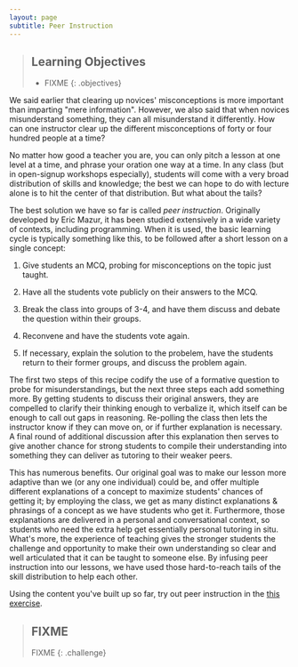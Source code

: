 ```yaml
---
layout: page
subtitle: Peer Instruction
---
```

> ## Learning Objectives
>
> * FIXME
{: .objectives}

We said earlier that clearing up novices' misconceptions is more important than imparting "mere information".
However,
we also said that when novices misunderstand something,
they can all misunderstand it differently.
How can one instructor clear up the different misconceptions of forty or four hundred people at a time?

No matter how good a teacher you are, you can only pitch a lesson at
one level at a time, and phrase your oration one way at a time. In any
class (but in open-signup workshops especially), students will come
with a very broad distribution of skills and knowledge; the best we
can hope to do with lecture alone is to hit the center of that
distribution. But what about the tails?

The best solution we have so far is called *peer instruction*.
Originally developed by Eric Mazur,
it has been studied extensively in a wide variety of contexts,
including programming.
When it is used,
the basic learning cycle is typically something like this,
to be followed after a short lesson on a single concept:

1.  Give students an MCQ, probing for misconceptions on the topic just
    taught.

2.  Have all the students vote publicly on their answers to the MCQ.

3.  Break the class into groups of 3-4, and have them discuss and debate
    the question within their groups.

4.  Reconvene and have the students vote again.

5.  If necessary, explain the solution to the probelem, have the
    students return to their former groups, and discuss the problem again.

The first two steps of this recipe codify the use of a formative
question to probe for misunderstandings, but the next three steps each
add something more. By getting students to discuss their original
answers, they are compelled to clarify their thinking enough to
verbalize it, which itself can be enough to call out gaps in
reasoning. Re-polling the class then lets the instructor know if they
can move on, or if further explanation is necessary. A final round of
additional discussion after this explanation then serves to give
another chance for strong students to compile their understanding into
something they can deliver as tutoring to their weaker peers.

This has numerous benefits. Our original goal was to make our lesson
more adaptive than we (or any one individual) could be, and offer
multiple different explanations of a concept to maximize students'
chances of getting it; by employing the class, we get as many distinct
explanations & phrasings of a concept as we have students who get
it. Furthermore, those explanations are delivered in a personal and
conversational context, so students who need the extra help get
essentially personal tutoring in situ. What's more, the experience of
teaching gives the stronger students the challenge and opportunity to
make their own understanding so clear and well articulated that it can
be taught to someone else. By infusing peer instruction into our
lessons, we have used those hard-to-reach tails of the skill
distribution to help each other.

Using the content you've built up so far, try out peer instruction in
the [this exercise](http://mozillascience.github.io/instructorTraining/designAndAdaptation/assessment_02.html).

> ## FIXME
>
> FIXME
{: .challenge}
